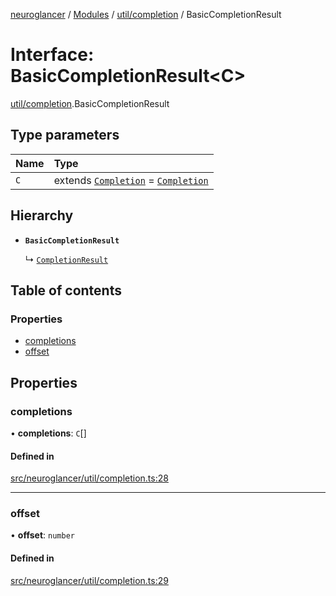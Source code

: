 [neuroglancer](../README.md) / [Modules](../modules.md) / [util/completion](../modules/util_completion.md) / BasicCompletionResult

# Interface: BasicCompletionResult<C\>

[util/completion](../modules/util_completion.md).BasicCompletionResult

## Type parameters

| Name | Type |
| :------ | :------ |
| `C` | extends [`Completion`](util_completion.Completion.md) = [`Completion`](util_completion.Completion.md) |

## Hierarchy

- **`BasicCompletionResult`**

  ↳ [`CompletionResult`](widget_multiline_autocomplete.CompletionResult.md)

## Table of contents

### Properties

- [completions](util_completion.BasicCompletionResult.md#completions)
- [offset](util_completion.BasicCompletionResult.md#offset)

## Properties

### completions

• **completions**: `C`[]

#### Defined in

[src/neuroglancer/util/completion.ts:28](https://github.com/ActiveBrainAtlas2/neuroglancer/blob/1beb5d34/src/neuroglancer/util/completion.ts#L28)

___

### offset

• **offset**: `number`

#### Defined in

[src/neuroglancer/util/completion.ts:29](https://github.com/ActiveBrainAtlas2/neuroglancer/blob/1beb5d34/src/neuroglancer/util/completion.ts#L29)
